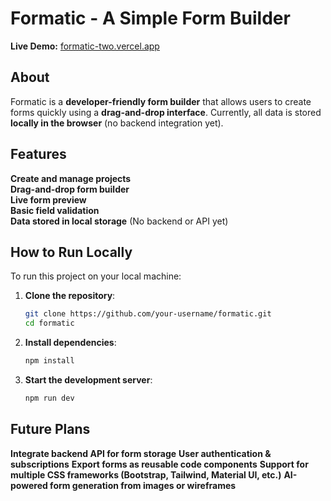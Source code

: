 # Formatic - A Simple Form Builder

**Live Demo:** [formatic-two.vercel.app](https://formatic-two.vercel.app/)

## About
Formatic is a **developer-friendly form builder** that allows users to create forms quickly using a **drag-and-drop interface**. Currently, all data is stored **locally in the browser** (no backend integration yet).

## Features
**Create and manage projects**  
**Drag-and-drop form builder**  
**Live form preview**  
**Basic field validation**  
**Data stored in local storage** (No backend or API yet)  

## How to Run Locally
To run this project on your local machine:

1. **Clone the repository**:
   ```sh
   git clone https://github.com/your-username/formatic.git
   cd formatic
   
2. **Install dependencies**:
   ```sh
   npm install
   
3. **Start the development server**:
   ```sh
   npm run dev
   
## Future Plans
 **Integrate backend API for form storage**
 **User authentication & subscriptions**
 **Export forms as reusable code components**
 **Support for multiple CSS frameworks (Bootstrap, Tailwind, Material UI, etc.)**
 **AI-powered form generation from images or wireframes**
